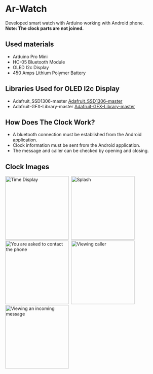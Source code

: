 # Ar-Watch

Developed smart watch with Arduino working with Android phone.<br />
**Note: The clock parts are not joined.**

## Used materials
- Arduino Pro Mini
- HC-05 Bluetooth Module
- OLED I2c Display
- 450 Amps Lithium Polymer Battery

## Libraries Used for OLED I2c Display
- Adafruit_SSD1306-master [Adafruit_SSD1306-master](https://github.com/adafruit/Adafruit_SSD1306)
- Adafruit-GFX-Library-master [Adafruit-GFX-Library-master](https://github.com/adafruit/Adafruit-GFX-Library)

## How Does The Clock Work?
- A bluetooth connection must be established from the Android application.
- Clock information must be sent from the Android application.
- The message and caller can be checked by opening and closing.

## Clock Images
<img src="images/1567.jpg" width="200" alt="Time Display">&nbsp;&nbsp;<img src="images/1572.jpg" width="200" alt="Splash">&nbsp;&nbsp;<img src="images/1571.jpg" width="200" alt="You are asked to contact the phone">&nbsp;&nbsp;<img src="images/1576.jpg" width="200" alt="Viewing caller">&nbsp;&nbsp;<img src="images/1579.jpg" width="200" alt="Viewing an incoming message">

